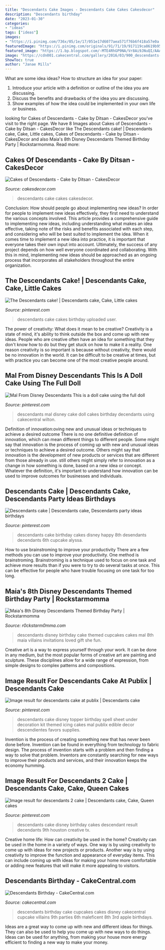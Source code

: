 ```yaml
---
title: "Descendants Cake Images - Descendants Cake Cakes Cakesdecor"
description: "Descendants birthday"
date: "2023-01-30"
categories:
- "ideas"
tags: ["ideas"]
images:
- "https://i.pinimg.com/736x/05/1e/17/051e17d6077aea571f76b6f418a57e0a.jpg"
featuredImage: "https://i.pinimg.com/originals/91/71/19/917119ca8619b9542c334b6ed6004e46.jpg"
featured_image: "https://1.bp.blogspot.com/-MTE4RhGP9NA/Vr8Ai9JNuQI/AAAAAAAAZ4I/7jm3-x7ppRo/s1600/DSCF5414.jpg"
image: "https://cdn001.cakecentral.com/gallery/2016/03/900_descendants-birthday-849588pVkfP.jpg"
ShowToc: true
author: "Janae Mills"
---
```



What are some idea ideas?
How to structure an idea for your paper:
1) Introduce your article with a definition or outline of the idea you are discussing.
2) Discuss the benefits and drawbacks of the idea you are discussing.
3) Show examples of how the idea could be implemented in your own life or business.

	

		
looking for Cakes of Descendants - Cake by Ditsan - CakesDecor you've visit to the right page. We have 8 Images about Cakes of Descendants - Cake by Ditsan - CakesDecor like The Descendants cake! | Descendants cake, Cake, Little cakes, Cakes of Descendants - Cake by Ditsan - CakesDecor and also Maia&#039;s 8th Disney Descendants Themed Birthday Party | Rockstarmomma. Read more:
		
    
## Cakes Of Descendants - Cake By Ditsan - CakesDecor

<img loading=lazy src="https://pic.cakesdecor.com/m/ezrbbjyk9z3ukn9ixxzi.jpg" onerror="this.onerror=null;this.src='https://tse4.mm.bing.net/th?id=OIP.7iVNeHat_SstMLRphUufUgHaKB&amp;pid=15.1';" alt="Cakes of Descendants - Cake by Ditsan - CakesDecor">

_Source: cakesdecor.com_

>descendants cake cakes cakesdecor. 

	

Conclusion: How should people go about implementing new ideas?
In order for people to implement new ideas effectively, they first need to understand the various concepts involved. This article provides a comprehensive guide to implementing new ideas, including understanding what makes an idea effective, taking note of the risks and benefits associated with each step, and considering who will be best suited to implement the idea.
When it comes time to implement a new idea into practice, it is important that everyone takes their own input into account. Ultimately, the success of any project depends on how well everyone coordinated and collaborating. With this in mind, implementing new ideas should be approached as an ongoing process that incorporates all stakeholders throughout the entire organization.

    
## The Descendants Cake! | Descendants Cake, Cake, Little Cakes

<img loading=lazy src="https://i.pinimg.com/originals/61/d9/c2/61d9c2a6482df4be0f0037fc3e357416.jpg" onerror="this.onerror=null;this.src='https://tse4.mm.bing.net/th?id=OIP.gH4WtfVo_L-jntQJC2Tm3gHaJ4&amp;pid=15.1';" alt="The Descendants cake! | Descendants cake, Cake, Little cakes">

_Source: pinterest.com_

>descendants cake cakes birthday uploaded user. 

	

The power of creativity: What does it mean to be creative?
Creativity is a state of mind, it's ability to think outside the box and come up with new ideas. People who are creative often have an idea for something that they don't know how to do but they get stuck on how to make it a reality. One reason creativity is so important is because without creativity, there would be no innovation in the world. It can be difficult to be creative at times, but with practice you can become one of the most creative people around.

    
## Mal From Disney Descendants This Is A Doll Cake Using The Full Doll

<img loading=lazy src="https://i.pinimg.com/736x/64/fa/d7/64fad7c93329b485b6bf947869aa3f1a.jpg" onerror="this.onerror=null;this.src='https://tse1.mm.bing.net/th?id=OIP.DLpF8ao1eYDubprXPUNzjQHaJ5&amp;pid=15.1';" alt="Mal From Disney Descendants This is a doll cake using the full doll">

_Source: pinterest.com_

>descendants mal disney cake doll cakes birthday decendants using cakecentral wilton. 

	

Definition of innovation:oving new and unusual ideas or techniques to achieve a desired outcome
There is no one definitive definition of innovation, which can mean different things to different people. Some might say that innovation is the process of coming up with new and unusual ideas or techniques to achieve a desired outcome. Others might say that innovation is the development of new products or services that are different from those already in use. still others might simply refer to innovation as a change in how something is done, based on a new idea or concept. Whatever the definition, it's important to understand how innovation can be used to improve outcomes for businesses and individuals.

    
## Descendants Cake | Descendants Cake, Descendants Party Ideas Birthdays

<img loading=lazy src="https://i.pinimg.com/originals/3d/3d/51/3d3d513813e2352eb13c9f054710584b.jpg" onerror="this.onerror=null;this.src='https://tse3.mm.bing.net/th?id=OIP.5Scxu7w3TD_aQWrCAXVE3AHaJ4&amp;pid=15.1';" alt="Descendants cake | Descendants cake, Descendants party ideas birthdays">

_Source: pinterest.com_

>descendants cake birthday cakes disney happy 8th desendants decendants 6th cupcake alyssa. 

	

How to use brainstroming to improve your productivity
There are a few methods you can use to improve your productivity. One method is brainstroming. Brainstroming is a technique used to focus on one task and achieve more results than if you were to try to do several tasks at once. This can be effective for people who have trouble focusing on one task for too long.

    
## Maia&#039;s 8th Disney Descendants Themed Birthday Party | Rockstarmomma

<img loading=lazy src="https://1.bp.blogspot.com/-MTE4RhGP9NA/Vr8Ai9JNuQI/AAAAAAAAZ4I/7jm3-x7ppRo/s1600/DSCF5414.jpg" onerror="this.onerror=null;this.src='https://tse3.mm.bing.net/th?id=OIP.6wmI5BYyQRg1YpUFKfjifAHaLH&amp;pid=15.1';" alt="Maia&#039;s 8th Disney Descendants Themed Birthday Party | Rockstarmomma">

_Source: r0ckstarm0mma.com_

>descendants disney birthday cake themed cupcakes cakes mal 8th maia villains invitations loved gift she fun. 

	

Creative art is a way to express yourself through your work. It can be done in any medium, but the most popular forms of creative art are painting and sculpture. These disciplines allow for a wide range of expression, from simple designs to complex patterns and compositions.

    
## Image Result For Descendants Cake At Publix | Descendants Cake

<img loading=lazy src="https://i.pinimg.com/736x/05/1e/17/051e17d6077aea571f76b6f418a57e0a.jpg" onerror="this.onerror=null;this.src='https://tse1.mm.bing.net/th?id=OIP.vXFJbIB7WmXihubdJLorMQAAAA&amp;pid=15.1';" alt="Image result for descendants cake at publix | Descendants cake">

_Source: pinterest.com_

>descendants cake disney topper birthday spell sheet under decoration kit themed icing cakes mal publix edible decor descendientes favors supplies. 

	

Invention is the process of creating something new that has never been done before. Invention can be found in everything from technology to fabric design. The process of invention starts with a problem and then finding a way to solve that problem. Inventors are constantly searching for new ways to improve their products and services, and their innovation keeps the economy humming.

    
## Image Result For Descendants 2 Cake | Descendants Cake, Cake, Queen Cakes

<img loading=lazy src="https://i.pinimg.com/originals/91/71/19/917119ca8619b9542c334b6ed6004e46.jpg" onerror="this.onerror=null;this.src='https://tse4.mm.bing.net/th?id=OIP.Y0VGt2RmT5bwWhLVCPH8BwAAAA&amp;pid=15.1';" alt="Image result for descendants 2 cake | Descendants cake, Cake, Queen cakes">

_Source: pinterest.com_

>descendants cake disney birthday cakes descendant result decendants 9th houston creative tx. 

	

Creative home life: How can creativity be used in the home?
Creativity can be used in the home in a variety of ways. One way is by using creativity to come up with ideas for new projects or products. Another way is by using creativity to improve the function and appearance of everyday items. This can include coming up with ideas for making your home more comfortable or adding new features that will make it more appealing to visitors.

    
## Descendants Birthday - CakeCentral.com

<img loading=lazy src="https://cdn001.cakecentral.com/gallery/2016/03/900_descendants-birthday-849588pVkfP.jpg" onerror="this.onerror=null;this.src='https://tse2.mm.bing.net/th?id=OIP.dsgcjfhkiJGONMJl5budFAHaJ4&amp;pid=15.1';" alt="Descendants Birthday - CakeCentral.com">

_Source: cakecentral.com_

>descendants birthday cake cupcakes cakes disney cakecentral cupcake villains 9th parties 6th maleficent 8th 3rd apple birthdays. 

	

Ideas are a great way to come up with new and different ideas for things. They can also be used to help you come up with new ways to do things. Ideas can be used for anything, from making your house more energy efficient to finding a new way to make your money.

